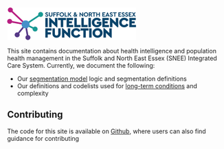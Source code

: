 ![logo](assets/SNEE_IF_logo.png)

This site contains documentation about health intelligence and population health management in the Suffolk and North East Essex (SNEE) Integrated Care System. Currently, we document the following:

- Our [segmentation model](segmentation.md) logic and segmentation definitions
- Our definitions and codelists used for [long-term conditions](ltc.md) and complexity

## Contributing

The code for this site is available on [Github](https://github.com/SNEE-ICS/SNEEdocs), where users can also find guidance for contributing